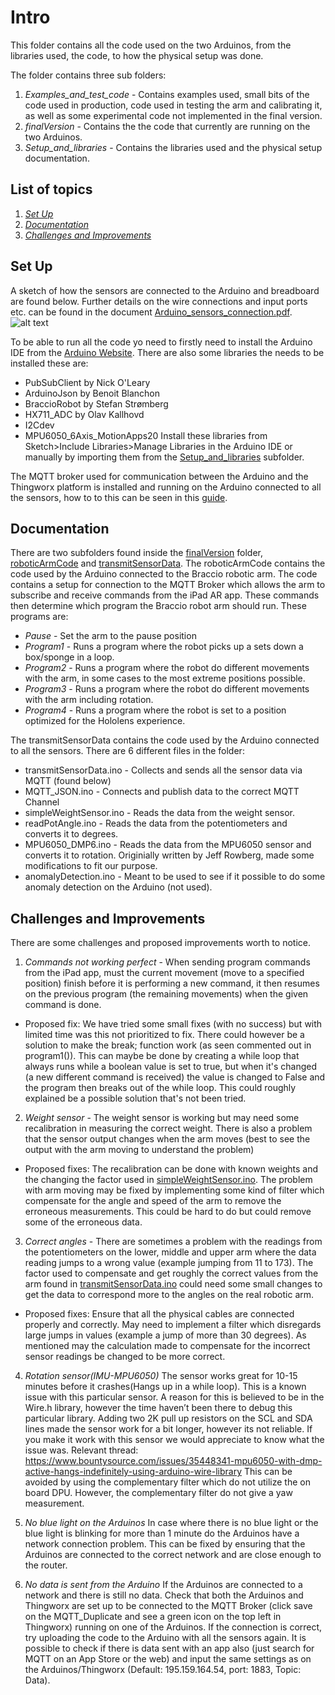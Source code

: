 # Intro
This folder contains all the code used on the two Arduinos, from the libraries used, the code, to how the physical setup was done.

The folder contains three sub folders:
1. *Examples_and_test_code* - Contains examples used, small bits of the code used in production, code used in testing the arm and calibrating it, as well as some experimental code not implemented in the final version.
2. *finalVersion* - Contains the the code that currently are running on the two Arduinos.
3. *Setup_and_libraries* - Contains the libraries used and the physical setup documentation.

## List of topics
1. [*Set Up*](#of1)
2. [*Documentation*](#of2)
3. [*Challenges and Improvements*](#of3)


<a name="of1"></a>
## Set Up
A sketch of how the sensors are connected to the Arduino and breadboard are found below. Further details on the wire connections and input ports etc. can be found in the document [Arduino_sensors_connection.pdf](https://github.com/EDRoMedeso/Summer-Intern-Project-2019/tree/master/Arduino/Setup_and_libraries/Arduino_sensors_connection.pdf).
![alt text](https://github.com/EDRoMedeso/Summer-Intern-Project-2019/blob/master/Arduino/Setup_and_libraries/sensor_setup_png.png)

To be able to run all the code yo need to firstly need to install the Arduino IDE from the [Arduino Website](https://www.arduino.cc/en/Main/Software).
There are also some libraries the needs to be installed these are:
- PubSubClient by Nick O'Leary
- ArduinoJson by Benoit Blanchon
- BraccioRobot by Stefan Strømberg
- HX711_ADC by Olav Kallhovd
- I2Cdev
- MPU6050_6Axis_MotionApps20
Install these libraries from Sketch>Include Libraries>Manage Libraries in the Arduino IDE or manually by importing them from the [Setup_and_libraries](https://github.com/EDRoMedeso/Summer-Intern-Project-2019/tree/master/Arduino/Setup_and_libraries) subfolder.

The MQTT broker used for communication between the Arduino and the Thingworx platform is installed and running on the Arduino connected to all the sensors, how to to this can be seen in this [guide](https://www.youtube.com/watch?v=rL7dV3rNpGU).
<a name="of2"></a>
## Documentation
There are two subfolders found inside the [finalVersion](https://github.com/EDRoMedeso/Summer-Intern-Project-2019/tree/master/Arduino/finalVersion) folder, [roboticArmCode](https://github.com/EDRoMedeso/Summer-Intern-Project-2019/tree/master/Arduino/finalVersion/roboticArmCode) and [transmitSensorData](https://github.com/EDRoMedeso/Summer-Intern-Project-2019/tree/master/Arduino/finalVersion/transmitSensorData).
The roboticArmCode contains the code used by the Arduino connected to the Braccio robotic arm. The code contains a setup for connection to the MQTT Broker which allows the arm to subscribe and receive commands from the iPad AR app. These commands then determine which program the Braccio robot arm should run. These programs are:
- *Pause* - Set the arm to the pause position  
- *Program1* - Runs a program where the robot picks up a sets down a box/sponge in a loop.
- *Program2* - Runs a program where the robot do different movements with the arm, in some cases to the most extreme positions possible.
- *Program3* - Runs a program where the robot do different movements with the arm including rotation.
- *Program4* - Runs a program where the robot is set to a position optimized for the Hololens experience.

The transmitSensorData contains the code used by the Arduino connected to all the sensors. There are 6 different files in the folder:
- transmitSensorData.ino - Collects and sends all the sensor data via MQTT (found below)
- MQTT_JSON.ino - Connects and publish data to the correct MQTT Channel
- simpleWeightSensor.ino - Reads the data from the weight sensor.
- readPotAngle.ino - Reads the data from the potentiometers and converts it to degrees.
- MPU6050_DMP6.ino - Reads the data from the MPU6050 sensor and converts it to rotation. Originially written by Jeff Rowberg, made some modifications to fit our purpose.
- anomalyDetection.ino - Meant to be used to see if it possible to do some anomaly detection on the Arduino (not used).


<a name="of3"></a>
## Challenges and Improvements
There are some challenges and proposed improvements worth to notice.
1. *Commands not working perfect* - When sending program commands from the iPad app, must the current movement (move to a specified position) finish before it is performing a new command, it then resumes on the previous program (the remaining movements) when the given command is done.
- Proposed fix: We have tried some small fixes (with no success) but with limited time was this not prioritized to fix. There could however be a solution to make the break; function work (as seen commented out in program1()). This can maybe be done by creating a while loop that always runs while a boolean value is set to true, but when it's changed (a new different command is received) the value is changed to False and the program then breaks out of the while loop. This could roughly explained be a possible solution that's not been tried.

2. *Weight sensor* - The weight sensor is working but may need some recalibration in measuring the correct weight. There is also a problem that the sensor output changes when the arm moves (best to see the output with the arm moving to understand the problem)
- Proposed fixes: The recalibration can be done with known weights and the changing the factor used in [simpleWeightSensor.ino](https://github.com/EDRoMedeso/Summer-Intern-Project-2019/tree/master/Arduino/finalVersion/transmitSensorData/simpleWeightSensor.ino). The problem with arm moving may be fixed by implementing some kind of filter which compensate for the angle and speed of the arm to remove the erroneous measurements. This could be hard to do but could remove some of the erroneous data.

3. *Correct angles* - There are sometimes a problem with the readings from the potentiometers on the lower, middle and upper arm where the data reading jumps to a wrong value (example jumping from 11 to 173). The factor used to compensate and get roughly the correct values from the arm found in [transmitSensorData.ino](https://github.com/EDRoMedeso/Summer-Intern-Project-2019/tree/master/Arduino/finalVersion/transmitSensorData/transmitSensorData.ino) could need some small changes to get the data to correspond more to the angles on the real robotic arm.
- Proposed fixes: Ensure that all the physical cables are connected properly and correctly. May need to implement a filter which disregards large jumps in values (example a jump of more than 30 degrees). As mentioned may the calculation made to compensate for the incorrect sensor readings be changed to be more correct.

4. *Rotation sensor(IMU-MPU6050)*
The sensor works great for 10-15 minutes before it crashes(Hangs up in a while loop). This is a known issue with this particular sensor. A reason for this is believed to be in the Wire.h library, however the time haven’t been there to debug this particular library.
Adding two 2K pull up resistors on the SCL and SDA lines made the sensor work for a bit longer, however its not reliable. If you make it work with this sensor we would appreciate to know what the issue was.
Relevant thread:
https://www.bountysource.com/issues/35448341-mpu6050-with-dmp-active-hangs-indefinitely-using-arduino-wire-library
This can be avoided by using the complementary filter which do not utilize the on board DPU. However, the complementary filter do not give a yaw measurement. 

5. *No blue light on the Arduinos*
In case where there is no blue light or the blue light is blinking for more than 1 minute do the Arduinos have a network connection problem. This can be fixed by ensuring that the Arduinos are connected to the correct network and are close enough to the router. 

6. *No data is sent from the Arduino*
If the Arduinos are connected to a network and there is still no data. Check that both the Arduinos and Thingworx are set up to be connected to the MQTT Broker (click save on the MQTT_Duplicate and see a green icon on the top left in Thingworx) running on one of the Arduinos. If the connection is correct, try uploading the code to the Arduino with all the sensors again. It is possible to check if there is data sent with an app also (just search for MQTT on an App Store or the web) and input the same settings as on the Arduinos/Thingworx (Default: 195.159.164.54, port: 1883, Topic: Data).


